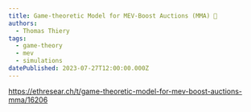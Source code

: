 ```yaml
---
title: Game-theoretic Model for MEV-Boost Auctions (MMA) 🥊
authors:
  - Thomas Thiery
tags:
  - game-theory
  - mev
  - simulations
datePublished: 2023-07-27T12:00:00.000Z
---
```


<https://ethresear.ch/t/game-theoretic-model-for-mev-boost-auctions-mma/16206>
